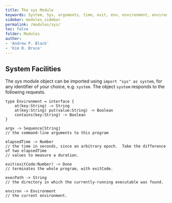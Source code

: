 ```yaml
---
title: The sys Module
keywords: System, Sys, arguments, time, exit, env, environment, environ, execPath, elapsed, argv, command-line
sidebar: modules_sidebar
permalink: /modules/sys/
toc: false
folder: Modules
author:
- 'Andrew P. Black'
- 'Kim B. Bruce'
---
```


## System Facilities


The *sys* module object can be imported using `import "sys" as system`,
for any identifier of your choice, e.g. `system`. The object `system` responds
to the following requests.

```
type Environment = interface {
    at(key:String) -> String
    at(key:String) put(value:String) -> Boolean
    contains(key:String) -> Boolean
}

argv -> Sequence⟦String⟧
// the command-line arguments to this program
    
elapsedTime -> Number
// the time in seconds, since an arbitrary epoch.  Take the difference of two elapsedTime
// values to measure a duration.
    
exit(exitCode:Number) -> Done
// terminates the whole program, with exitCode.

execPath -> String
// the directory in which the currently-running executable was found.
    
environ -> Environment
// the current environment.
 
```
